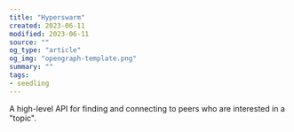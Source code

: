 ```yaml
---
title: "Hyperswarm"
created: 2023-06-11
modified: 2023-06-11
source: ""
og_type: "article"
og_img: "opengraph-template.png"
summary: ""
tags:
- seedling
---
```


A high-level API for finding and connecting to peers who are interested in a "topic".